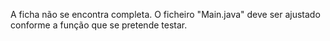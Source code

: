 A ficha não se encontra completa. O ficheiro "Main.java" deve ser ajustado conforme a função que se pretende testar. 
